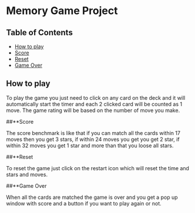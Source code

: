 # Memory Game Project

## Table of Contents

* [How to play](#HowtoPlay)
* [Score](#Score)
* [Reset](#Reset)
* [Game Over](#GameOver)

## How to play

To play the game you just need to click on any card on the deck and it will automatically start the timer and each 2 clicked card will be counted as 1 move. The game rating will be based on the number of move you make.

##**Score

The score benchmark is like that if you can match all the cards within 17 moves then you get 3 stars, if within 24 moves you get you get 2 star, if within 32 moves you get 1 star and more than that you loose all stars.

##**Reset

To reset the game just click on the restart icon which will reset the time and stars and moves.

##**Game Over

When all the cards are matched the game is over and you get a pop up window with score and a button if you want to play again or not.
